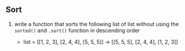 ## Sort

1. write a function that sorts the following list of list without using the `sorted()` and `.sort()`
   function in descending order

   - list = [[1, 2, 3], [2, 4, 4], [5, 5, 5]] -> [[5, 5, 5], [2, 4, 4], [1, 2, 3]]
